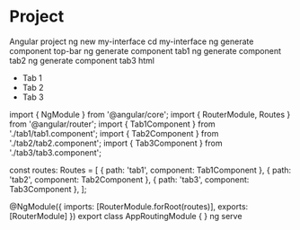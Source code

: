 # Project
Angular project
ng new my-interface
cd my-interface
ng generate component top-bar
ng generate component tab1
ng generate component tab2
ng generate component tab3
html
<nav>
  <ul>
    <li><a routerLink="/tab1">Tab 1</a></li>
    <li><a routerLink="/tab2">Tab 2</a></li>
    <li><a routerLink="/tab3">Tab 3</a></li>
  </ul>
</nav>
import { NgModule } from '@angular/core';
import { RouterModule, Routes } from '@angular/router';
import { Tab1Component } from './tab1/tab1.component';
import { Tab2Component } from './tab2/tab2.component';
import { Tab3Component } from './tab3/tab3.component';

const routes: Routes = [
  { path: 'tab1', component: Tab1Component },
  { path: 'tab2', component: Tab2Component },
  { path: 'tab3', component: Tab3Component },
];

@NgModule({
  imports: [RouterModule.forRoot(routes)],
  exports: [RouterModule]
})
export class AppRoutingModule { }
<app-top-bar></app-top-bar>
<router-outlet></router-outlet>
ng serve
